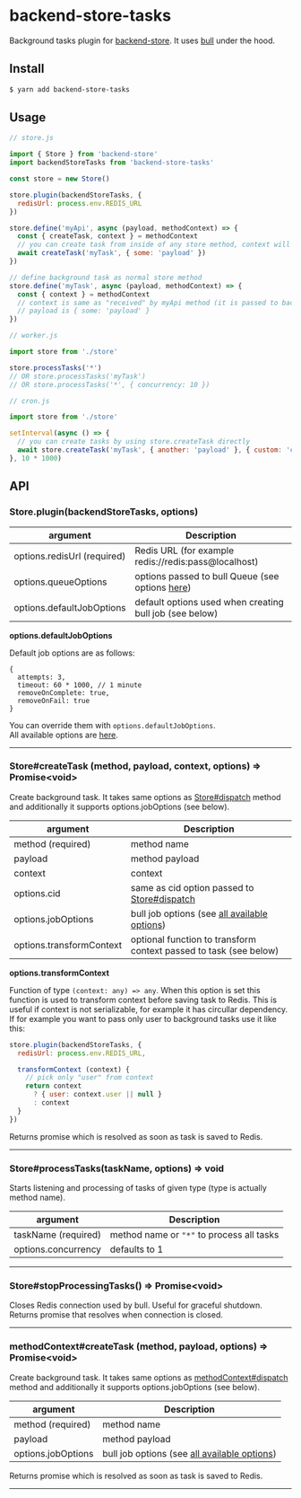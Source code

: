 # backend-store-tasks

Background tasks plugin for [backend-store](https://github.com/alekbarszczewski/backend-store).
It uses [bull](https://github.com/OptimalBits/bull) under the hood.

## Install

```sh
$ yarn add backend-store-tasks
```

## Usage

```js
// store.js

import { Store } from 'backend-store'
import backendStoreTasks from 'backend-store-tasks'

const store = new Store()

store.plugin(backendStoreTasks, {
  redisUrl: process.env.REDIS_URL
})

store.define('myApi', async (payload, methodContext) => {
  const { createTask, context } = methodContext
  // you can create task from inside of any store method, context will be passed to task automatically
  await createTask('myTask', { some: 'payload' })
})

// define background task as normal store method
store.define('myTask', async (payload, methodContext) => {
  const { context } = methodContext
  // context is same as "received" by myApi method (it is passed to background task automatically)
  // payload is { some: 'payload' }
})
```

```js
// worker.js

import store from './store'

store.processTasks('*')
// OR store.processTasks('myTask')
// OR store.processTasks('*', { concurrency: 10 })
```

```js
// cron.js

import store from './store'

setInterval(async () => {
  // you can create tasks by using store.createTask directly
  await store.createTask('myTask', { another: 'payload' }, { custom: 'context' })
}, 10 * 1000)
```

## API

### Store.plugin(backendStoreTasks, options)

| argument                    | Description
|-----------------------------|----------------
| options.redisUrl (required) | Redis URL (for example redis://redis:pass@localhost)
| options.queueOptions        | options passed to bull Queue (see options [here](https://github.com/OptimalBits/bull/blob/master/REFERENCE.md#queue))
| options.defaultJobOptions   | default options used when creating bull job (see below)

**options.defaultJobOptions**

Default job options are as follows:

```
{
  attempts: 3,
  timeout: 60 * 1000, // 1 minute
  removeOnComplete: true,
  removeOnFail: true
}
```

You can override them with `options.defaultJobOptions`.  
All available options are [here](https://github.com/OptimalBits/bull/blob/master/REFERENCE.md#queueadd).

---

### Store#createTask (method, payload, context, options) => Promise\<void\>

Create background task. It takes same options as [Store#dispatch](https://alekbarszczewski.github.io/backend-store/#/store?id=dispatchmethod-payload-context-options) method and
additionally it supports options.jobOptions (see below).

| argument                 | Description
|--------------------------|----------------
| method (required)        | method name
| payload                  | method payload
| context                  | context
| options.cid              | same as cid option passed to [Store#dispatch](https://alekbarszczewski.github.io/backend-store/#/store?id=dispatchmethod-payload-context-options)
| options.jobOptions       | bull job options (see [all available options](https://github.com/OptimalBits/bull/blob/master/REFERENCE.md#queueadd))
| options.transformContext | optional function to transform context passed to task (see below)

**options.transformContext**

Function of type `(context: any) => any`.
When this option is set this function is used to transform context before saving task to Redis.
This is useful if context is not serializable, for example it has circullar dependency.
If for example you want to pass only user to background tasks use it like this:

```js
store.plugin(backendStoreTasks, {
  redisUrl: process.env.REDIS_URL,

  transformContext (context) {
    // pick only "user" from context
    return context
      ? { user: context.user || null }
      : context
  }
})
```

Returns promise which is resolved as soon as task is saved to Redis.

---

### Store#processTasks(taskName, options) => void

Starts listening and processing of tasks of given type (type is actually method name).

| argument            | Description
|---------------------|----------------
| taskName (required) | method name or `"*"` to process all tasks
| options.concurrency | defaults to 1

---

### Store#stopProcessingTasks() => Promise\<void\>

Closes Redis connection used by bull. Useful for graceful shutdown.  
Returns promise that resolves when connection is closed.

---

### methodContext#createTask (method, payload, options) => Promise\<void\>

Create background task. It takes same options as [methodContext#dispatch](https://alekbarszczewski.github.io/backend-store/#/store?id=method-context) method and
additionally it supports options.jobOptions (see below).

| argument           | Description
|--------------------|----------------
| method (required)  | method name
| payload            | method payload
| options.jobOptions | bull job options (see [all available options](https://github.com/OptimalBits/bull/blob/master/REFERENCE.md#queueadd))

Returns promise which is resolved as soon as task is saved to Redis.

---
